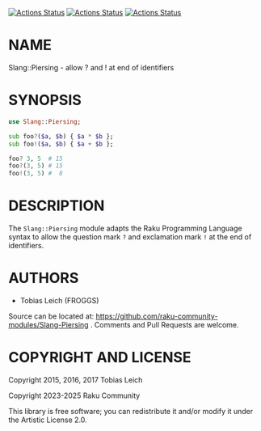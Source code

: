 [![Actions Status](https://github.com/raku-community-modules/Slang-Piersing/actions/workflows/linux.yml/badge.svg)](https://github.com/raku-community-modules/Slang-Piersing/actions) [![Actions Status](https://github.com/raku-community-modules/Slang-Piersing/actions/workflows/macos.yml/badge.svg)](https://github.com/raku-community-modules/Slang-Piersing/actions) [![Actions Status](https://github.com/raku-community-modules/Slang-Piersing/actions/workflows/windows.yml/badge.svg)](https://github.com/raku-community-modules/Slang-Piersing/actions)

NAME
====

Slang::Piersing - allow ? and ! at end of identifiers

SYNOPSIS
========

```raku
use Slang::Piersing;

sub foo?($a, $b) { $a * $b };
sub foo!($a, $b) { $a + $b };

foo? 3, 5  # 15
foo?(3, 5) # 15
foo!(3, 5) #  8
```

DESCRIPTION
===========

The `Slang::Piersing` module adapts the Raku Programming Language syntax to allow the question mark `?` and exclamation mark `!` at the end of identifiers.

AUTHORS
=======

  * Tobias Leich (FROGGS)

Source can be located at: https://github.com/raku-community-modules/Slang-Piersing . Comments and Pull Requests are welcome.

COPYRIGHT AND LICENSE
=====================

Copyright 2015, 2016, 2017 Tobias Leich

Copyright 2023-2025 Raku Community

This library is free software; you can redistribute it and/or modify it under the Artistic License 2.0.

